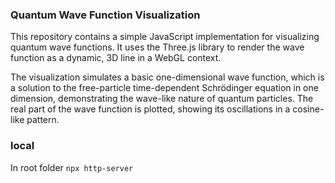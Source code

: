 ### Quantum Wave Function Visualization
This repository contains a simple JavaScript implementation for visualizing quantum wave functions. It uses the Three.js library to render the wave function as a dynamic, 3D line in a WebGL context.

The visualization simulates a basic one-dimensional wave function, which is a solution to the free-particle time-dependent Schrödinger equation in one dimension, demonstrating the wave-like nature of quantum particles. The real part of the wave function is plotted, showing its oscillations in a cosine-like pattern.

### local
In root folder `npx http-server`